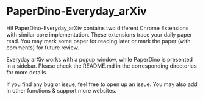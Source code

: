 # PaperDino-Everyday_arXiv

Hi! PaperDino-Everyday_arXiv contains two different Chrome Extensions with similar core implementation. These extensions trace your daily paper read. You may mark some paper for reading later or mark the paper (with comments) for future review.

Everyday arXiv works with a popup window, while PaperDino is presented in a sidebar. Please check the README.md in the corresponding directories for more details.

If you find any bug or issue, feel free to open up an issue. You may also add in other functions & support more websites.